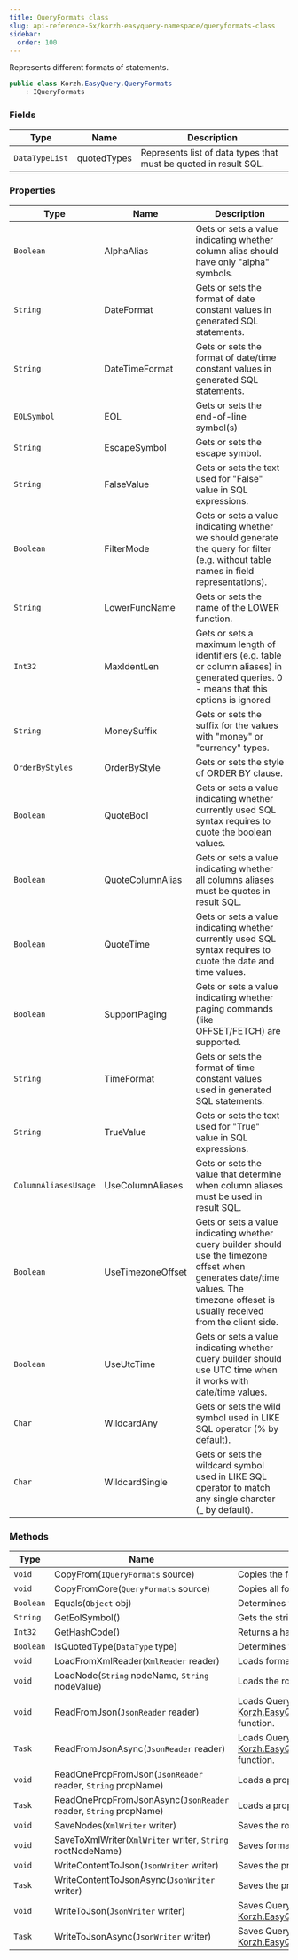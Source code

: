 ```yaml
---
title: QueryFormats class
slug: api-reference-5x/korzh-easyquery-namespace/queryformats-class
sidebar:
  order: 100
---
```


Represents different formats of statements.
```csharp
public class Korzh.EasyQuery.QueryFormats
    : IQueryFormats

```

### Fields

| Type | Name | Description | 
| --- | --- | --- | 
| `DataTypeList` | quotedTypes | Represents list of data types that must be quoted in result SQL. | 


### Properties

| Type | Name | Description | 
| --- | --- | --- | 
| `Boolean` | AlphaAlias | Gets or sets a value indicating whether column alias should have only "alpha" symbols. | 
| `String` | DateFormat | Gets or sets the format of date constant values in generated SQL statements. | 
| `String` | DateTimeFormat | Gets or sets the format of date/time constant values in generated SQL statements. | 
| `EOLSymbol` | EOL | Gets or sets the end-of-line symbol(s) | 
| `String` | EscapeSymbol | Gets or sets the escape symbol. | 
| `String` | FalseValue | Gets or sets the text used for "False" value in SQL expressions. | 
| `Boolean` | FilterMode | Gets or sets a value indicating whether we should generate the query for filter (e.g. without table names in field representations). | 
| `String` | LowerFuncName | Gets or sets the name of the LOWER function. | 
| `Int32` | MaxIdentLen | Gets or sets a maximum length of identifiers (e.g. table or column aliases) in generated queries. 0 - means that this options is ignored | 
| `String` | MoneySuffix | Gets or sets the suffix for the values with "money" or "currency" types. | 
| `OrderByStyles` | OrderByStyle | Gets or sets the style of ORDER BY clause. | 
| `Boolean` | QuoteBool | Gets or sets a value indicating whether currently used SQL syntax requires to quote the boolean values. | 
| `Boolean` | QuoteColumnAlias | Gets or sets a value indicating whether all columns aliases must be quotes in result SQL. | 
| `Boolean` | QuoteTime | Gets or sets a value indicating whether currently used SQL syntax requires to quote the date and time values. | 
| `Boolean` | SupportPaging | Gets or sets a value indicating whether paging commands (like OFFSET/FETCH) are supported. | 
| `String` | TimeFormat | Gets or sets the format of time constant values used in generated SQL statements. | 
| `String` | TrueValue | Gets or sets the text used for "True" value in SQL expressions. | 
| `ColumnAliasesUsage` | UseColumnAliases | Gets or sets the value that determine when column aliases must be used in result SQL. | 
| `Boolean` | UseTimezoneOffset | Gets or sets a value indicating whether query builder should use the timezone offset when generates date/time values.  The timezone offeset is usually received from the client side. | 
| `Boolean` | UseUtcTime | Gets or sets a value indicating whether query builder should use UTC time when it works with date/time values. | 
| `Char` | WildcardAny | Gets or sets the wild symbol used in LIKE SQL operator (% by default). | 
| `Char` | WildcardSingle | Gets or sets the wildcard symbol used in LIKE SQL operator to match any single charcter (_ by default). | 


### Methods

| Type | Name | Description | 
| --- | --- | --- | 
| `void` | CopyFrom(`IQueryFormats` source) | Copies the formats from another formats object. | 
| `void` | CopyFromCore(`QueryFormats` source) | Copies all formats from some QueryFormats object. | 
| `Boolean` | Equals(`Object` obj) | Determines whether the specified `System.Object` is equal to this instance. | 
| `String` | GetEolSymbol() | Gets the string representation of end-of-line symbol(s) | 
| `Int32` | GetHashCode() | Returns a hash code for this instance. | 
| `Boolean` | IsQuotedType(`DataType` type) | Determines whether the specified type must be quoted. | 
| `void` | LoadFromXmlReader(`XmlReader` reader) | Loads formats from XML reader. | 
| `void` | LoadNode(`String` nodeName, `String` nodeValue) | Loads the root node of the [Korzh.EasyQuery.QueryFormats](///easyquery/docs/api-reference-5x/korzh-easyquery-namespace/queryformats-class) object. | 
| `void` | ReadFromJson(`JsonReader` reader) | Loads QueryFormats from JSON.  Calls [Korzh.EasyQuery.QueryFormats.ReadOnePropFromJson(Newtonsoft.Json.JsonReader,System.String)](///easyquery/docs/api-reference-5x/korzh-easyquery-namespace/queryformats-class) function. | 
| `Task` | ReadFromJsonAsync(`JsonReader` reader) | Loads QueryFormats from JSON (asynchronous way).  Calls [Korzh.EasyQuery.QueryFormats.ReadOnePropFromJsonAsync(Newtonsoft.Json.JsonReader,System.String)](///easyquery/docs/api-reference-5x/korzh-easyquery-namespace/queryformats-class) function. | 
| `void` | ReadOnePropFromJson(`JsonReader` reader, `String` propName) | Loads a property of QueryFormats. | 
| `Task` | ReadOnePropFromJsonAsync(`JsonReader` reader, `String` propName) | Loads a property of QueryFormats (asynchronous way). | 
| `void` | SaveNodes(`XmlWriter` writer) | Saves the root nodes of the formats. | 
| `void` | SaveToXmlWriter(`XmlWriter` writer, `String` rootNodeName) | Saves formats to XML writer. | 
| `void` | WriteContentToJson(`JsonWriter` writer) | Saves the properties of QueryFormats to JSON. | 
| `Task` | WriteContentToJsonAsync(`JsonWriter` writer) | Saves the properties of QueryFormats to JSON (asynchronous way). | 
| `void` | WriteToJson(`JsonWriter` writer) | Saves QueryFormats to JSON.  Calls [Korzh.EasyQuery.QueryFormats.WriteContentToJson(Newtonsoft.Json.JsonWriter)](///easyquery/docs/api-reference-5x/korzh-easyquery-namespace/queryformats-class) function. | 
| `Task` | WriteToJsonAsync(`JsonWriter` writer) | Saves QueryFormats to JSON (asynchronous way).  Calls [Korzh.EasyQuery.QueryFormats.WriteContentToJsonAsync(Newtonsoft.Json.JsonWriter)](///easyquery/docs/api-reference-5x/korzh-easyquery-namespace/queryformats-class) function. |
